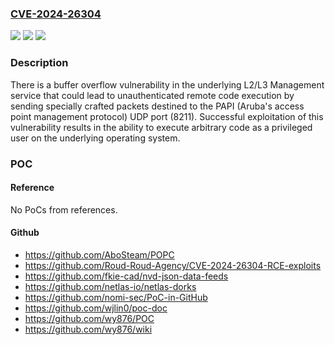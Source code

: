 ### [CVE-2024-26304](https://cve.mitre.org/cgi-bin/cvename.cgi?name=CVE-2024-26304)
![](https://img.shields.io/static/v1?label=Product&message=Aruba%20Mobility%20Conductor%20(formerly%20Mobility%20Master)%3B%20Aruba%20Mobility%20Controllers%3B%20WLAN%20Gateways%20and%20SD-WAN%20Gateways%20managed%20by%20Aruba%20Central&color=blue)
![](https://img.shields.io/static/v1?label=Version&message=n%2Fa&color=blue)
![](https://img.shields.io/static/v1?label=Vulnerability&message=n%2Fa&color=brighgreen)

### Description

There is a buffer overflow vulnerability in the underlying L2/L3 Management service that could lead to unauthenticated remote code execution by sending specially crafted packets destined to the PAPI (Aruba's access point management protocol) UDP port (8211). Successful exploitation of this vulnerability results in the ability to execute arbitrary code as a privileged user on the underlying operating system. 

### POC

#### Reference
No PoCs from references.

#### Github
- https://github.com/AboSteam/POPC
- https://github.com/Roud-Roud-Agency/CVE-2024-26304-RCE-exploits
- https://github.com/fkie-cad/nvd-json-data-feeds
- https://github.com/netlas-io/netlas-dorks
- https://github.com/nomi-sec/PoC-in-GitHub
- https://github.com/wjlin0/poc-doc
- https://github.com/wy876/POC
- https://github.com/wy876/wiki

